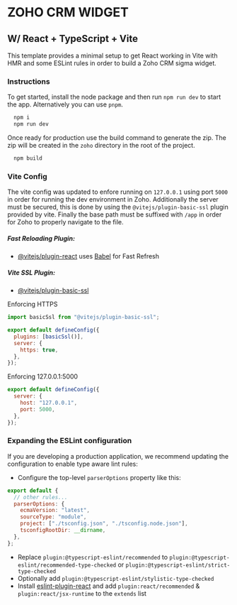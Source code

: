 # ZOHO CRM WIDGET

## W/ React + TypeScript + Vite

This template provides a minimal setup to get React working in Vite with HMR and some ESLint rules in order to build a Zoho CRM sigma widget.

### Instructions

To get started, install the node package and then run `npm run dev` to start the app. Alternatively you can use `pnpm`.

```bash
  npm i
  npm run dev
```

Once ready for production use the build command to generate the zip. The zip will be created in the `zoho` directory in the root of the project.

```bash
  npm build
```

### Vite Config

The vite config was updated to enfore running on `127.0.0.1` using port `5000` in order for running the dev environment in Zoho. Additionally the server must be secured, this is done by using the `@vitejs/plugin-basic-ssl` plugin provided by vite. Finally the base path must be suffixed with `/app` in order for Zoho to properly navigate to the file.

##### Fast Reloading Plugin:

- [@vitejs/plugin-react](https://github.com/vitejs/vite-plugin-react/blob/main/packages/plugin-react/README.md) uses [Babel](https://babeljs.io/) for Fast Refresh

##### Vite SSL Plugin:

- [@vitejs/plugin-basic-ssl](https://github.com/vitejs/vite-plugin-basic-ssl/blob/main/README.md)

Enforcing HTTPS

```js
import basicSsl from "@vitejs/plugin-basic-ssl";

export default defineConfig({
  plugins: [basicSsl()],
  server: {
    https: true,
  },
});
```

Enforcing 127.0.0.1:5000

```js
export default defineConfig({
  server: {
    host: "127.0.0.1",
    port: 5000,
  },
});
```

### Expanding the ESLint configuration

If you are developing a production application, we recommend updating the configuration to enable type aware lint rules:

- Configure the top-level `parserOptions` property like this:

```js
export default {
  // other rules...
  parserOptions: {
    ecmaVersion: "latest",
    sourceType: "module",
    project: ["./tsconfig.json", "./tsconfig.node.json"],
    tsconfigRootDir: __dirname,
  },
};
```

- Replace `plugin:@typescript-eslint/recommended` to `plugin:@typescript-eslint/recommended-type-checked` or `plugin:@typescript-eslint/strict-type-checked`
- Optionally add `plugin:@typescript-eslint/stylistic-type-checked`
- Install [eslint-plugin-react](https://github.com/jsx-eslint/eslint-plugin-react) and add `plugin:react/recommended` & `plugin:react/jsx-runtime` to the `extends` list

